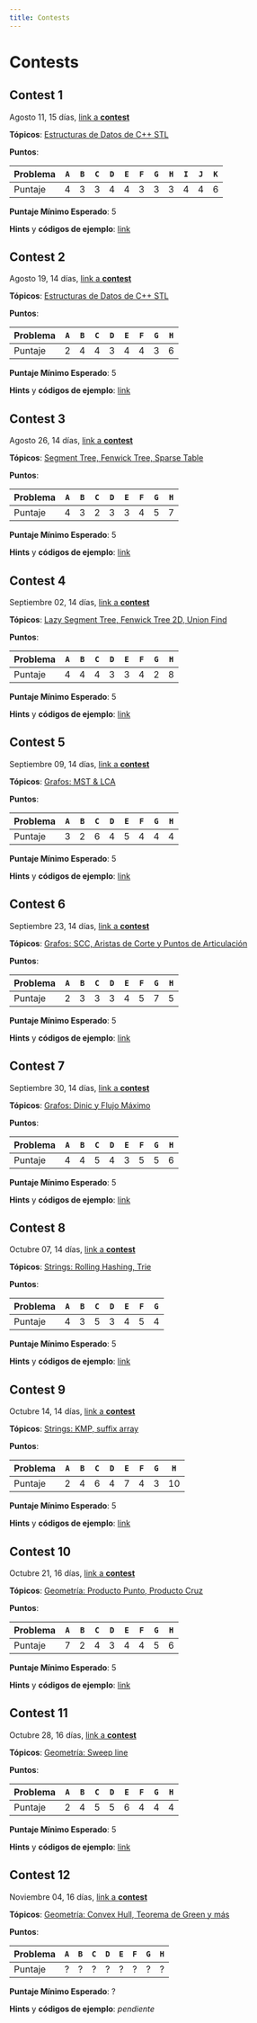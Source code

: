 ```yaml
---
title: Contests
---
```


# Contests

## Contest 1

Agosto 11, 15 días, [link a **contest**](https://vjudge.net/contest/510018)

**Tópicos**: [Estructuras de Datos de C++ STL](../resources/data_structures)

**Puntos**:

| Problema  | `A` | `B` | `C` | `D` | `E` | `F` | `G` | `H` | `I` | `J` | `K` |
| --------- | --- | --- | --- | --- | --- | --- | --- | --- | --- | --- | --- |
| Puntaje   |  4  |  3  |  3  |  4  |  4  |  3  |  3  |  3  |  4  |  4  |  6  |

**Puntaje Mínimo Esperado**: 5

**Hints** y **códigos de ejemplo**: [link](hints/contest1)

## Contest 2

Agosto 19, 14 días, [link a **contest**](https://vjudge.net/contest/511393)

**Tópicos**: [Estructuras de Datos de C++ STL](../resources/data_structures)

**Puntos**:

| Problema  | `A` | `B` | `C` | `D` | `E` | `F` | `G` | `H` |
| --------- | --- | --- | --- | --- | --- | --- | --- | --- |
| Puntaje   |  2  |  4  |  4  |  3  |  4  |  4  |  3  |  6  |

**Puntaje Mínimo Esperado**: 5

**Hints** y **códigos de ejemplo**: [link](hints/contest2)

## Contest 3

Agosto 26, 14 días, [link a **contest**](https://vjudge.net/contest/512330)

**Tópicos**: [Segment Tree, Fenwick Tree, Sparse Table](../resources/data_structures)

**Puntos**:

| Problema  | `A` | `B` | `C` | `D` | `E` | `F` | `G` | `H` |
| --------- | --- | --- | --- | --- | --- | --- | --- | --- |
| Puntaje   |  4  |  3  |  2  |  3  |  3  |  4  |  5  |  7  |

**Puntaje Mínimo Esperado**: 5

**Hints** y **códigos de ejemplo**: [link](hints/contest3)

## Contest 4

Septiembre 02, 14 días, [link a **contest**](https://vjudge.net/contest/513289)

**Tópicos**: [Lazy Segment Tree, Fenwick Tree 2D, Union Find](../resources/data_structures)

**Puntos**:

| Problema  | `A` | `B` | `C` | `D` | `E` | `F` | `G` | `H` |
| --------- | --- | --- | --- | --- | --- | --- | --- | --- |
| Puntaje   | 4   |  4  |  4  |  3  |  3  |  4  |  2  |  8  |

**Puntaje Mínimo Esperado**: 5

**Hints** y **códigos de ejemplo**: [link](hints/contest4)

## Contest 5

Septiembre 09, 14 días, [link a **contest**](https://vjudge.net/contest/514595)

**Tópicos**: [Grafos: MST & LCA](../resources/graphs)

**Puntos**:

| Problema  | `A` | `B` | `C` | `D` | `E` | `F` | `G` | `H` |
| --------- | --- | --- | --- | --- | --- | --- | --- | --- |
| Puntaje   |  3  |  2  |  6  |  4  |  5  |  4  |  4  |  4  |

**Puntaje Mínimo Esperado**: 5

**Hints** y **códigos de ejemplo**: [link](hints/contest5)

## Contest 6

Septiembre 23, 14 días, [link a **contest**](https://vjudge.net/contest/517129)

**Tópicos**: [Grafos: SCC, Aristas de Corte y Puntos de Articulación](../resources/graphs)

**Puntos**:

| Problema  | `A` | `B` | `C` | `D` | `E` | `F` | `G` | `H` |
| --------- | --- | --- | --- | --- | --- | --- | --- | --- |
| Puntaje   |  2  |  3  |  3  |  3  |  4  |  5  |  7  |  5  |

**Puntaje Mínimo Esperado**: 5

**Hints** y **códigos de ejemplo**: [link](hints/contest6)

## Contest 7

Septiembre 30, 14 días, [link a **contest**](https://vjudge.net/contest/518414)

**Tópicos**: [Grafos: Dinic y Flujo Máximo](../resources/graphs)

**Puntos**:

| Problema  | `A` | `B` | `C` | `D` | `E` | `F` | `G` | `H` |
| --------- | --- | --- | --- | --- | --- | --- | --- | --- |
| Puntaje   |  4  |  4  |  5  |  4  |  3  |  5  |  5  |  6  |

**Puntaje Mínimo Esperado**: 5

**Hints** y **códigos de ejemplo**: [link](hints/contest7)

## Contest 8

Octubre 07, 14 días, [link a **contest**](https://vjudge.net/contest/519669)

**Tópicos**: [Strings: Rolling Hashing, Trie](../resources/strings)

**Puntos**:

| Problema  | `A` | `B` | `C` | `D` | `E` | `F` | `G` |
| --------- | --- | --- | --- | --- | --- | --- | --- |
| Puntaje   |  4  |  3  |  5  |  3  |  4  |  5  |  4  |

**Puntaje Mínimo Esperado**: 5

**Hints** y **códigos de ejemplo**: [link](hints/contest8)

## Contest 9

Octubre 14, 14 días, [link a **contest**](https://vjudge.net/contest/520873)

**Tópicos**: [Strings: KMP, suffix array](../resources/strings)

**Puntos**:

| Problema  | `A` | `B` | `C` | `D` | `E` | `F` | `G` | `H` |
| --------- | --- | --- | --- | --- | --- | --- | --- | --- |
| Puntaje   |  2  |  4  |  6  |  4  |  7  |  4  |  3  |  10 |

**Puntaje Mínimo Esperado**: 5

**Hints** y **códigos de ejemplo**: [link](hints/contest9)

## Contest 10

Octubre 21, 16 días, [link a **contest**](https://vjudge.net/contest/522309)

**Tópicos**: [Geometría: Producto Punto, Producto Cruz](../resources/geometry)

**Puntos**:

| Problema  | `A` | `B` | `C` | `D` | `E` | `F` | `G` | `H` |
| --------- | --- | --- | --- | --- | --- | --- | --- | --- |
| Puntaje   |  7  |  2  |  4  |  3  |  4  |  4  |  5  |  6  |

**Puntaje Mínimo Esperado**: 5

**Hints** y **códigos de ejemplo**: [link](hints/contest10)

## Contest 11

Octubre 28, 16 días, [link a **contest**](https://vjudge.net/contest/523663)

**Tópicos**: [Geometría: Sweep line](../resources/geometry)

**Puntos**:

| Problema  | `A` | `B` | `C` | `D` | `E` | `F` | `G` | `H` |
| --------- | --- | --- | --- | --- | --- | --- | --- | --- |
| Puntaje   |  2  |  4  |  5  |  5  |  6  |  4  |  4  |  4  |

**Puntaje Mínimo Esperado**: 5

**Hints** y **códigos de ejemplo**: [link](hints/contest11)

## Contest 12

Noviembre 04, 16 días, [link a **contest**](https://vjudge.net/contest/527599)

**Tópicos**: [Geometría: Convex Hull, Teorema de Green y más](../resources/geometry)

**Puntos**:

| Problema  | `A` | `B` | `C` | `D` | `E` | `F` | `G` | `H` |
| --------- | --- | --- | --- | --- | --- | --- | --- | --- |
| Puntaje   |  ?  |  ?  |  ?  |  ?  |  ?  |  ?  |  ?  |  ?  |

**Puntaje Mínimo Esperado**: ?

**Hints** y **códigos de ejemplo**: _pendiente_
